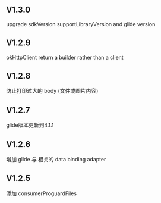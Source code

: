 ## V1.3.0
upgrade sdkVersion supportLibraryVersion and glide version

## V1.2.9
okHttpClient return a builder rather than a client

## V1.2.8
防止打印过大的 body (文件或图片内容)

## V1.2.7

glide版本更新到4.1.1

## V1.2.6
增加 glide 与 相关的 data binding adapter

## V1.2.5

添加 consumerProguardFiles